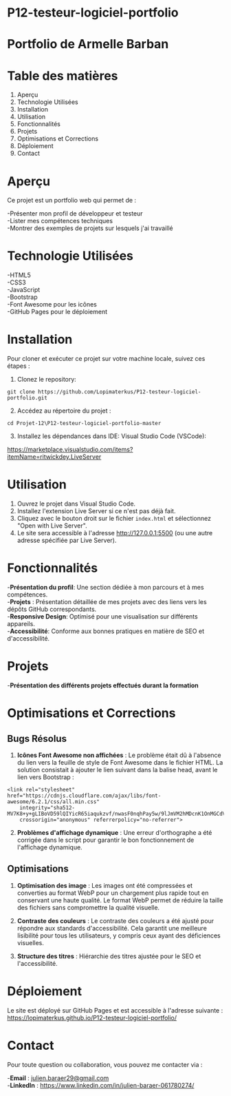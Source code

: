 # **P12-testeur-logiciel-portfolio**

# **Portfolio de Armelle Barban**

# **Table des matières**

1. Aperçu
2. Technologie Utilisées
3. Installation
4. Utilisation
5. Fonctionnalités
6. Projets
7. Optimisations et Corrections
8. Déploiement
9. Contact

# **Aperçu**

Ce projet est un portfolio web qui permet de :

-Présenter mon profil de développeur et testeur  
-Lister mes compétences techniques  
-Montrer des exemples de projets sur lesquels j'ai travaillé

# **Technologie Utilisées**

-HTML5  
-CSS3  
-JavaScript  
-Bootstrap  
-Font Awesome pour les icônes  
-GitHub Pages pour le déploiement

# **Installation**

Pour cloner et exécuter ce projet sur votre machine locale, suivez ces étapes :

1. Clonez le repository:

```
git clone https://github.com/Lopimaterkus/P12-testeur-logiciel-portfolio.git

```

2. Accédez au répertoire du projet :

```
cd Projet-12\P12-testeur-logiciel-portfolio-master

```

3. Installez les dépendances dans IDE: Visual Studio Code (VSCode):

https://marketplace.visualstudio.com/items?itemName=ritwickdey.LiveServer

# **Utilisation**

1. Ouvrez le projet dans Visual Studio Code.
2. Installez l'extension Live Server si ce n'est pas déjà fait.
3. Cliquez avec le bouton droit sur le fichier `index.html` et sélectionnez "Open with Live Server".
4. Le site sera accessible à l'adresse http://127.0.0.1:5500 (ou une autre adresse spécifiée par Live Server).

# **Fonctionnalités**

-**Présentation du profil**: Une section dédiée à mon parcours et à mes compétences.  
-**Projets** : Présentation détaillée de mes projets avec des liens vers les dépôts GitHub correspondants.  
-**Responsive Design**: Optimisé pour une visualisation sur différents appareils.  
-**Accessibilité**: Conforme aux bonnes pratiques en matière de SEO et d'accessibilité.

# **Projets**

-**Présentation des différents projets effectués durant la formation**

# **Optimisations et Corrections**

## **Bugs Résolus**

1. **Icônes Font Awesome non affichées** : Le problème était dû à l'absence du lien vers la feuille de style de Font Awesome dans le fichier HTML. La solution consistait à ajouter le lien suivant dans la balise head, avant le lien vers Bootstrap :

```
<link rel="stylesheet" href="https://cdnjs.cloudflare.com/ajax/libs/font-awesome/6.2.1/css/all.min.css"
    integrity="sha512-MV7K8+y+gLIBoVD59lQIYicR65iaqukzvf/nwasF0nqhPay5w/9lJmVM2hMDcnK1OnMGCdVK+iQrJ7lzPJQd1w=="
    crossorigin="anonymous" referrerpolicy="no-referrer">
```

2. **Problèmes d'affichage dynamique** : Une erreur d'orthographe a été corrigée dans le script pour garantir le bon fonctionnement de l'affichage dynamique.

## **Optimisations**

1. **Optimisation des image** : Les images ont été compressées et converties au format WebP pour un chargement plus rapide tout en conservant une haute qualité. Le format WebP permet de réduire la taille des fichiers sans compromettre la qualité visuelle.

2. **Contraste des couleurs** : Le contraste des couleurs a été ajusté pour répondre aux standards d'accessibilité. Cela garantit une meilleure lisibilité pour tous les utilisateurs, y compris ceux ayant des déficiences visuelles.

3. **Structure des titres** : Hiérarchie des titres ajustée pour le SEO et l'accessibilité.

# **Déploiement**

Le site est déployé sur GitHub Pages et est accessible à l'adresse suivante :
https://lopimaterkus.github.io/P12-testeur-logiciel-portfolio/

# **Contact**

Pour toute question ou collaboration, vous pouvez me contacter via :

-**Email** : julien.baraer29@gmail.com  
-**LinkedIn** : https://www.linkedin.com/in/julien-baraer-061780274/